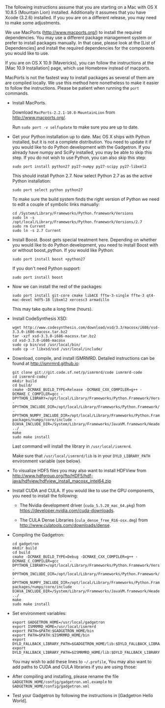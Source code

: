 The following instructions assume that you are starting on a Mac with OS X 10.8.5 (Mountain Lion) installed. Additionally it assumes that you have Xcode (3.2.6) installed. If you you are on a different release, you may need to make some adjustments.

We use MacPorts (<http://www.macports.org/>) to install the required dependencies. You may use a different package management system or prefer to install packages manually. In that case, please look at the [List of Dependencies] and install the required dependencies for the components you would like to use.

If you are on OS X 10.9 (Mavericks), you can follow the instructions at the [Mac 10.9 Installation] page, which use Homebrew instead of macports.

MacPorts is not the fastest way to install packages as several of them are are compiled locally. We use this method here nonetheless to make it easier to follow the instructions. Please be patient when running the `port` commands.

-   Install MacPorts.

    Download `MacPorts-2.2.1-10.8-MountainLion` from <http://www.macports.org/>.

    Run `sudo port -v selfupdate` to make sure you are up to date.

-   Get your Python installation up to date. Mac OS X ships with Python installed, but it is not a complete distribution. You need to update it if you would like to do Python development with the Gadgetron. If you already have numpy and SciPy installed, you may be able to skip this step. If you do not wish to use Python, you can also skip this step:
    
        sudo port install python27 py27-numpy py27-scipy py27-libxml2

    This should install Python 2.7. Now select Python 2.7 as as the active Python installation:
    
        sudo port select python python27

    To make sure the build system finds the right version of Python we need to edit a couple of symbolic links manually:

        cd /System/Library/Frameworks/Python.framework/Versions
        sudo ln -s /opt/local/Library/Frameworks/Python.framework/Versions/2.7
        sudo rm Current
        sudo ln -s 2.7 Current

-   Install Boost. Boost gets special treatment here. Depending on whether you would like to do Python development, you need to install Boost with or without boost\_python. If you would like Python:

        sudo port install boost +python27

    If you don't need Python support:

        sudo port install boost

-   Now we can install the rest of the packages:

        sudo port install git-core cmake libACE fftw-3-single fftw-3 qt4-mac-devel hdf5-18 libxml2 xercesc3 armadillo

    This may take quite a long time (hours).

-   Install CodeSynthesis XSD:

        wget http://www.codesynthesis.com/download/xsd/3.3/macosx/i686/xsd-3.3.0-i686-macosx.tar.bz2
        tar -xzf xsd-3.3.0-i686-macosx.tar.bz2
        cd xsd-3.3.0-i686-macosx
        sudo cp bin/xsd /usr/local/bin/
        sudo cp -r libxsd/xsd /usr/local/include/

-   Download, compile, and install ISMRMRD. Detailed instructions can be found at <http://ismrmrd.github.io>:

        git clone git://git.code.sf.net/p/ismrmrd/code ismrmrd-code
        cd ismrmrd-code/
        mkdir build
        cd build/
        cmake -DCMAKE_BUILD_TYPE=Release -DCMAKE_CXX_COMPILER=g++ -DCMAKE_C_COMPILER=gcc -DPYTHON_LIBRARY=/opt/local/Library/Frameworks/Python.Framework/Versions/Current/lib/libpython2.7.dylib     -DPYTHON_INCLUDE_DIR=/opt/local/Library/Frameworks/Python.Framework/Versions/Current/Headers     -DPYTHON_NUMPY_INCLUDE_DIR=/opt/local/Library/Frameworks/Python.Framework/Versions/Current/lib/python2.7/site-packages/numpy/core/include -DJAVA_INCLUDE_DIR=/System/Library/Frameworks/JavaVM.framework/Headers ../
        make
        sudo make install

    Last command will install the library in `/usr/local/ismrmrd`.

    Make sure that `/usr/local/ismrmrd/lib` is in your `DYLD_LIBRARY_PATH` environment variable (see below).

-   To visualize HDF5 files you may also want to install HDFView from <http://www.hdfgroup.org/ftp/HDF5/hdf-java/hdfview/hdfview_install_macosx_intel64.zip>

-   Install CUDA and CULA. If you would like to use the GPU components, you need to install the following:

    -   The Nvidia development driver (`cuda_5.5.20_mac_64.pkg`) from <https://developer.nvidia.com/cuda-downloads>.

    -   The CULA Dense Libraries (`cula_dense_free_R16-osx.dmg`) from <http://www.culatools.com/downloads/dense>.

-   Compiling the Gadgetron:
 
        cd gadgetron
        mkdir build
        cd build
        cmake -DCMAKE_BUILD_TYPE=Debug -DCMAKE_CXX_COMPILER=g++ -DCMAKE_C_COMPILER=gcc     -DPYTHON_LIBRARY=/opt/local/Library/Frameworks/Python.Framework/Versions/Current/lib/libpython2.7.dylib     -DPYTHON_INCLUDE_DIR=/opt/local/Library/Frameworks/Python.Framework/Versions/Current/Headers     -DPYTHON_NUMPY_INCLUDE_DIR=/opt/local/Library/Frameworks/Python.Framework/Versions/Current/lib/python2.7/site-packages/numpy/core/include     -DJAVA_INCLUDE_DIR=/System/Library/Frameworks/JavaVM.framework/Headers ../
        make
        sudo make install 

 
-   Set environment variables:

        export GADGETRON_HOME=/usr/local/gadgetron
        export ISMRMRD_HOME=/usr/local/ismrmrd
        export PATH=$PATH:$GADGETRON_HOME/bin
        export PATH=$PATH:$ISMRMRD_HOME/bin
        export DYLD_FALLBACK_LIBRARY_PATH=$GADGETRON_HOME/lib:$DYLD_FALLBACK_LIBRARY_PATH
        export DYLD_FALLBACK_LIBRARY_PATH=$ISMRMRD_HOME/lib:$DYLD_FALLBACK_LIBRARY_PATH

    You may wish to add these lines to `~/.profile`, You may also want to add paths to CUDA and CULA libraries if you are using those:

 -   After compiling and installing, please rename the file
    `GADGETRON_HOME/config/gadgetron.xml.example` to
    `GADGETRON_HOME/config/gadgetron.xml`

-   Test your Gadgetron by following the instructions in [Gadgetron Hello World].